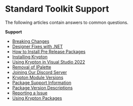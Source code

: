 # Standard Toolkit Support

The following articles contain answers to common questions.

**Support**

* [Breaking Changes](Support/Breaking%20Changes.md)
* [Designer Fixes with .NET](Support/Designer%20Fix.md)
* [How to Install Pre Release Packages](Support/How%20to%20Install%20Pre%20Release%20Packages.md)
* [Installing Krypton](Support/Installing%20Krypton.md)
* [Using Krypton in Visual Studio 2022](Tutorials/Using%20Krypton%20in%20Visual%20Studio%202022.md)
* [Removal of IPalette](Support/IPalette%20Removal.md)
* [Joining Our Discord Server](Support/Joining%20Our%20Discord%20Server.md)
* [Krypton Module Versions](Support/Krypton%20Module%20Versions.md)
* [Package Support Information](Support/Package%20Support%20Information.md)
* [Package Version Descriptions](Support/Package%20Version%20Descriptions.md)
* [Reporting a Issue](Support/Reporting%20a%20Issue.md)
* [Using Krypton Packages](Support/Using%20Krypton%20Packages.md)